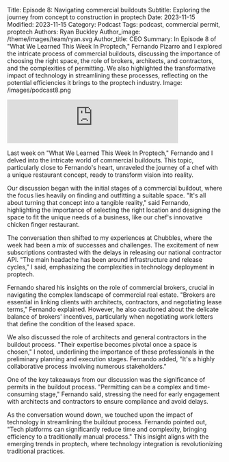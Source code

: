 Title: Episode 8: Navigating commercial buildouts
Subtitle: Exploring the journey from concept to construction in proptech
Date: 2023-11-15
Modified: 2023-11-15
Category: Podcast
Tags: podcast, commercial permit, proptech
Authors: Ryan Buckley
Author_image: /theme/images/team/ryan.svg
Author_title: CEO
Summary: In Episode 8 of "What We Learned This Week In Proptech," Fernando Pizarro and I explored the intricate process of commercial buildouts, discussing the importance of choosing the right space, the role of brokers, architects, and contractors, and the complexities of permitting. We also highlighted the transformative impact of technology in streamlining these processes, reflecting on the potential efficiencies it brings to the proptech industry.
Image: /images/podcast8.png


<iframe src="https://podcasters.spotify.com/pod/show/thisweekinproptech/embed/episodes/Opening-a-Restaurant-for-Dummies-e2c1bke/a-aakbtbq" height="102px" width="400px" frameborder="0" scrolling="no"></iframe>

Last week on "What We Learned This Week In Proptech," Fernando and I delved into the intricate world of commercial buildouts. This topic, particularly close to Fernando's heart, unraveled the journey of a chef with a unique restaurant concept, ready to transform vision into reality.

Our discussion began with the initial stages of a commercial buildout, where the focus lies heavily on finding and outfitting a suitable space. "It's all about turning that concept into a tangible reality," said Fernando, highlighting the importance of selecting the right location and designing the space to fit the unique needs of a business, like our chef's innovative chicken finger restaurant.

The conversation then shifted to my experiences at Chubbles, where the week had been a mix of successes and challenges. The excitement of new subscriptions contrasted with the delays in releasing our national contractor API. "The main headache has been around infrastructure and release cycles," I said, emphasizing the complexities in technology deployment in proptech.

Fernando shared his insights on the role of commercial brokers, crucial in navigating the complex landscape of commercial real estate. "Brokers are essential in linking clients with architects, contractors, and negotiating lease terms," Fernando explained. However, he also cautioned about the delicate balance of brokers' incentives, particularly when negotiating work letters that define the condition of the leased space.

We also discussed the role of architects and general contractors in the buildout process. "Their expertise becomes pivotal once a space is chosen," I noted, underlining the importance of these professionals in the preliminary planning and execution stages. Fernando added, "It's a highly collaborative process involving numerous stakeholders."

One of the key takeaways from our discussion was the significance of permits in the buildout process. "Permitting can be a complex and time-consuming stage," Fernando said, stressing the need for early engagement with architects and contractors to ensure compliance and avoid delays.

As the conversation wound down, we touched upon the impact of technology in streamlining the buildout process. Fernando pointed out, "Tech platforms can significantly reduce time and complexity, bringing efficiency to a traditionally manual process." This insight aligns with the emerging trends in proptech, where technology integration is revolutionizing traditional practices.